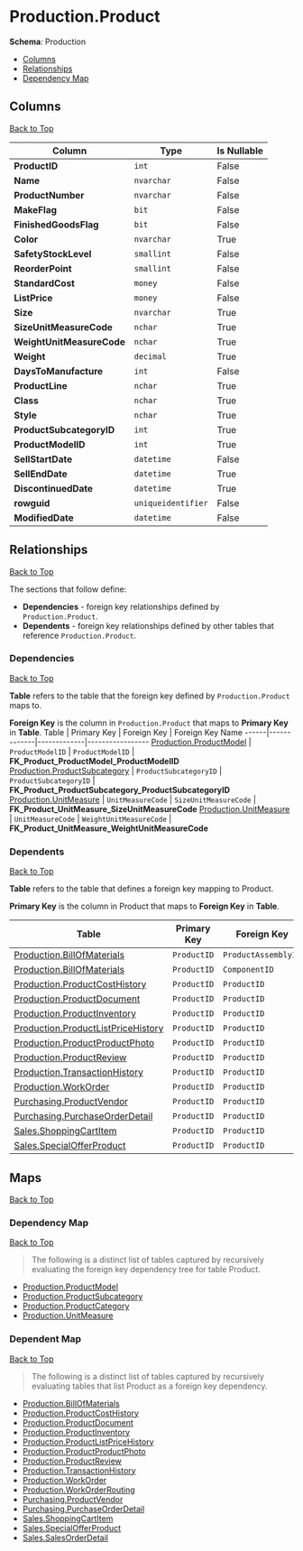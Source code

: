# Production.Product

**Schema**: Production
* [Columns](#columns)
* [Relationships](#relationships)
* [Dependency Map](#dependency-map)

## Columns
[Back to Top](#product)

Column | Type | Is Nullable
-------|------|------------
**ProductID** | `int` | False
**Name** | `nvarchar` | False
**ProductNumber** | `nvarchar` | False
**MakeFlag** | `bit` | False
**FinishedGoodsFlag** | `bit` | False
**Color** | `nvarchar` | True
**SafetyStockLevel** | `smallint` | False
**ReorderPoint** | `smallint` | False
**StandardCost** | `money` | False
**ListPrice** | `money` | False
**Size** | `nvarchar` | True
**SizeUnitMeasureCode** | `nchar` | True
**WeightUnitMeasureCode** | `nchar` | True
**Weight** | `decimal` | True
**DaysToManufacture** | `int` | False
**ProductLine** | `nchar` | True
**Class** | `nchar` | True
**Style** | `nchar` | True
**ProductSubcategoryID** | `int` | True
**ProductModelID** | `int` | True
**SellStartDate** | `datetime` | False
**SellEndDate** | `datetime` | True
**DiscontinuedDate** | `datetime` | True
**rowguid** | `uniqueidentifier` | False
**ModifiedDate** | `datetime` | False

## Relationships
[Back to Top](#product)


The sections that follow define:
* **Dependencies** - foreign key relationships defined by `Production.Product`.
* **Dependents** - foreign key relationships defined by other tables that reference `Production.Product`.

### Dependencies
[Back to Top](#product)


**Table** refers to the table that the foreign key defined by `Production.Product` maps to.

**Foreign Key** is the column in `Production.Product` that maps to **Primary Key** in **Table**.
Table | Primary Key | Foreign Key | Foreign Key Name
------|-------------|-------------|-----------------
[Production.ProductModel](./ProductModel.md) | `ProductModelID` | `ProductModelID` | **FK_Product_ProductModel_ProductModelID**
[Production.ProductSubcategory](./ProductSubcategory.md) | `ProductSubcategoryID` | `ProductSubcategoryID` | **FK_Product_ProductSubcategory_ProductSubcategoryID**
[Production.UnitMeasure](./UnitMeasure.md) | `UnitMeasureCode` | `SizeUnitMeasureCode` | **FK_Product_UnitMeasure_SizeUnitMeasureCode**
[Production.UnitMeasure](./UnitMeasure.md) | `UnitMeasureCode` | `WeightUnitMeasureCode` | **FK_Product_UnitMeasure_WeightUnitMeasureCode**

### Dependents
[Back to Top](#product)

**Table** refers to the table that defines a foreign key mapping to Product.

**Primary Key** is the column in Product that maps to **Foreign Key** in **Table**.

Table | Primary Key | Foreign Key | Foreign Key Name
------|-------------|-------------|-----------------
[Production.BillOfMaterials](./BillOfMaterials.md) | `ProductID` | `ProductAssemblyID` | **FK_BillOfMaterials_Product_ProductAssemblyID**
[Production.BillOfMaterials](./BillOfMaterials.md) | `ProductID` | `ComponentID` | **FK_BillOfMaterials_Product_ComponentID**
[Production.ProductCostHistory](./ProductCostHistory.md) | `ProductID` | `ProductID` | **FK_ProductCostHistory_Product_ProductID**
[Production.ProductDocument](./ProductDocument.md) | `ProductID` | `ProductID` | **FK_ProductDocument_Product_ProductID**
[Production.ProductInventory](./ProductInventory.md) | `ProductID` | `ProductID` | **FK_ProductInventory_Product_ProductID**
[Production.ProductListPriceHistory](./ProductListPriceHistory.md) | `ProductID` | `ProductID` | **FK_ProductListPriceHistory_Product_ProductID**
[Production.ProductProductPhoto](./ProductProductPhoto.md) | `ProductID` | `ProductID` | **FK_ProductProductPhoto_Product_ProductID**
[Production.ProductReview](./ProductReview.md) | `ProductID` | `ProductID` | **FK_ProductReview_Product_ProductID**
[Production.TransactionHistory](./TransactionHistory.md) | `ProductID` | `ProductID` | **FK_TransactionHistory_Product_ProductID**
[Production.WorkOrder](./WorkOrder.md) | `ProductID` | `ProductID` | **FK_WorkOrder_Product_ProductID**
[Purchasing.ProductVendor](../Purchasing/ProductVendor.md) | `ProductID` | `ProductID` | **FK_ProductVendor_Product_ProductID**
[Purchasing.PurchaseOrderDetail](../Purchasing/PurchaseOrderDetail.md) | `ProductID` | `ProductID` | **FK_PurchaseOrderDetail_Product_ProductID**
[Sales.ShoppingCartItem](../Sales/ShoppingCartItem.md) | `ProductID` | `ProductID` | **FK_ShoppingCartItem_Product_ProductID**
[Sales.SpecialOfferProduct](../Sales/SpecialOfferProduct.md) | `ProductID` | `ProductID` | **FK_SpecialOfferProduct_Product_ProductID**

## Maps
[Back to Top](#product)

### Dependency Map
[Back to Top](#product)

> The following is a distinct list of tables captured by recursively evaluating the foreign key dependency tree for table Product.

* [Production.ProductModel](./ProductModel.md)
* [Production.ProductSubcategory](./ProductSubcategory.md)
* [Production.ProductCategory](./ProductCategory.md)
* [Production.UnitMeasure](./UnitMeasure.md)
### Dependent Map
[Back to Top](#product)

> The following is a distinct list of tables captured by recursively evaluating tables that list Product as a foreign key dependency.

* [Production.BillOfMaterials](./BillOfMaterials.md)
* [Production.ProductCostHistory](./ProductCostHistory.md)
* [Production.ProductDocument](./ProductDocument.md)
* [Production.ProductInventory](./ProductInventory.md)
* [Production.ProductListPriceHistory](./ProductListPriceHistory.md)
* [Production.ProductProductPhoto](./ProductProductPhoto.md)
* [Production.ProductReview](./ProductReview.md)
* [Production.TransactionHistory](./TransactionHistory.md)
* [Production.WorkOrder](./WorkOrder.md)
* [Production.WorkOrderRouting](./WorkOrderRouting.md)
* [Purchasing.ProductVendor](../Purchasing/ProductVendor.md)
* [Purchasing.PurchaseOrderDetail](../Purchasing/PurchaseOrderDetail.md)
* [Sales.ShoppingCartItem](../Sales/ShoppingCartItem.md)
* [Sales.SpecialOfferProduct](../Sales/SpecialOfferProduct.md)
* [Sales.SalesOrderDetail](./SalesOrderDetail.md)
